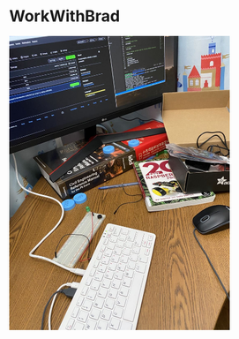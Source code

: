 # WorkWithBrad
<img width="400" src="https://github.com/ywang305/WorkWithBrad/blob/master/docs/startup_blink_.pic.jpg" />
